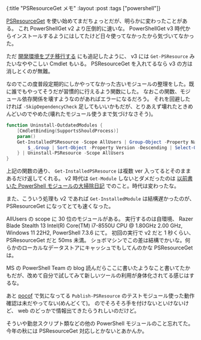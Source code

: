 {:title "PSResourceGet メモ"
:layout :post
:tags ["powershell"]}

[PSResourceGet](https://github.com/PowerShell/PSResourceGet) を使い始めてまだちょっとだが、明らかに変わったことがある。
これ PowerShellGet v2 より圧倒的に速いな。
PowerShellGet v3 時代からインストールするようにはしてたけど日々使ってなかったから気づいてなかった。

ただ [開発環境をプチ移行する](/posts/2023-07-09-migrate-dev-environment#PSResourceGet) にも追記したように、 v3 には `Get-PSResource` みたいなややこしい Cmdlet もいる。
PSResourceGet を入れてるなら v3 の方は消しとくのが無難。

なのでこの度普段定期的にしかやってなかった古いモジュールの整理をした。既に誰でもやってそうだが習慣的に行えるよう関数にした。
なおこの関数、モジュール依存関係を壊すようなのがあればエラーになるだろう。
それを回避したければ `-SkipDependencyCheck` 足してもいいかもだが、とりあえず壊れたときめんどいのでやめた(壊れたモジュール使うまで気づけなさそう)。

```powershell
function Uninstall-OutdatedModules {
    [CmdletBinding(SupportsShouldProcess)]
    param()
    Get-InstalledPSResource -Scope AllUsers | Group-Object -Property Name | Where-Object -Property Count -GT 1 | ForEach-Object {
        $_.Group | Sort-Object -Property Version -Descending | Select-Object -Skip 1
    } | Uninstall-PSResource -Scope AllUsers
}
```

上記の関数の通り、 `Get-InstalledPSResource` は複数 ver 入ってるとそのままあるだけ返してくれる。
v2 時代は `Get-Module` しないとダメだったのは [以前書いた PowerShell モジュールの大掃除日記](/posts/2022-11-12-clean-up-pwsh-modules) でのこと。時代は変わったな。

また、こういう処理も v2 であれば `Get-InstalledModule` は結構遅かったのが、 PSResourceGet になってとても速くなった。

AllUsers の scope に 30 位のモジュールがある。
実行するのは自環境、 Razer Blade Stealth 13 Intel(R) Core(TM) i7-8550U CPU @ 1.80GHz 2.00 GHz, Windows 11 22H2, PowerShell 7.3.6 にて。
初回の実行で v2 だと 1 秒くらい、 PSResourceGet だと 50ms 未満。
ショボマシンでこの差は結構でかいな。何らかのローカルなデータストアにキャッシュでもしてんのかな PSResourceGet は。

MS の PowerShell Team の blog 読んだらここに書いたようなこと書いてたかもだが、改めて自分で試してみて新しいツールの利用が身体化されてる感じはするな。

あと [pocof](https://github.com/krymtkts/pocof/) で気になってる `Publish-PSResource` のテストモジュール使った動作確認は未だやってない(めんどくて)。
のでそろそろ手を付けないといけないけど、 web のどっかで情報出てきたらうれしいのだけど。

そういや勤怠スクリプト類などの他の PowerShell モジュールのこと忘れてた。今年の秋には PSResourceGet 対応しとかないとあかんか。
